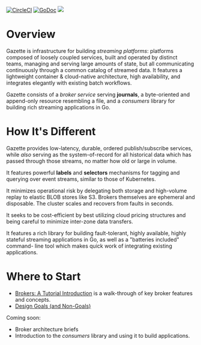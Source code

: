 [![CircleCI](https://circleci.com/gh/gazette/core.svg?style=svg)](https://circleci.com/gh/gazette/core)
[![GoDoc](https://godoc.org/github.com/gazette/core?status.svg)](http://godoc.org/github.com/gazette/core)
[<img src="https://img.shields.io/badge/slack-@gazette/dev-yellow.svg?logo=slack">](https://join.slack.com/t/gazette-dev/shared_invite/enQtNjQxMzgyNTEzNzk1LTU0ZjZlZmY5ODdkOTEzZDQzZWU5OTk3ZTgyNjY1ZDE1M2U1ZTViMWQxMThiMjU1N2MwOTlhMmVjYjEzMjEwMGQ)

Overview
========

Gazette is infrastructure for building *streaming platforms*: platforms composed
of loosely coupled services, built and operated by distinct teams,
managing and serving large amounts of state, but all communicating continuously
through a common catalog of streamed data. It features a lightweight
container & cloud-native architecture, high availability, and integrates elegantly with
existing batch workflows.

Gazette consists of a *broker service* serving **journals**, a byte-oriented and
append-only resource resembling a file, and a *consumers* library for building rich
streaming applications in Go.

How It's Different
==================

Gazette provides low-latency, durable, ordered publish/subscribe services, while
*also* serving as the system-of-record for all historical data which has passed
through those streams, no matter how old or large in volume.

It features powerful **labels** and **selectors** mechanisms for tagging and querying
over event streams, similar to those of Kubernetes.

It minimizes operational risk by delegating both storage and high-volume replay
to elastic BLOB stores like S3. Brokers themselves are ephemeral and disposable.
The cluster scales and recovers from faults in seconds.

It seeks to be cost-efficient by best utilizing cloud pricing structures and
being careful to minimize inter-zone data transfers.

It features a rich library for building fault-tolerant, highly available, highly
stateful streaming applications in Go, as well as a "batteries included" command-
line tool which makes quick work of integrating existing applications.

Where to Start
==============

* [Brokers: A Tutorial Introduction](docs/broker_tutorial.md) is a walk-through of
key broker features and concepts.
* [Design Goals (and Non-Goals)](docs/goals_and_nongoals.md)

Coming soon:
   - Broker architecture briefs
   - Introduction to the *consumers* library and using it to build applications.
